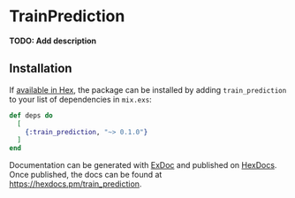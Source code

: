 # TrainPrediction

**TODO: Add description**

## Installation

If [available in Hex](https://hex.pm/docs/publish), the package can be installed
by adding `train_prediction` to your list of dependencies in `mix.exs`:

```elixir
def deps do
  [
    {:train_prediction, "~> 0.1.0"}
  ]
end
```

Documentation can be generated with [ExDoc](https://github.com/elixir-lang/ex_doc)
and published on [HexDocs](https://hexdocs.pm). Once published, the docs can
be found at <https://hexdocs.pm/train_prediction>.

